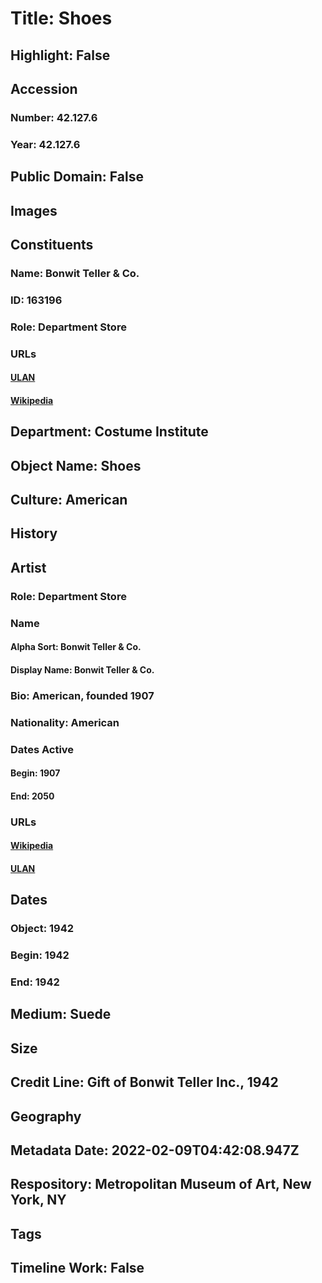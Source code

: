 # Title: Shoes
## Highlight: False
## Accession
### Number: 42.127.6
### Year: 42.127.6
## Public Domain: False
## Images
## Constituents
### Name: Bonwit Teller &amp; Co.
### ID: 163196
### Role: Department Store
### URLs
#### [ULAN](http://vocab.getty.edu/page/ulan/500524271)
#### [Wikipedia](https://www.wikidata.org/wiki/Q4942680)
## Department: Costume Institute
## Object Name: Shoes
## Culture: American
## History
## Artist
### Role: Department Store
### Name
#### Alpha Sort: Bonwit Teller & Co.
#### Display Name: Bonwit Teller & Co.
### Bio: American, founded 1907
### Nationality: American
### Dates Active
#### Begin: 1907
#### End: 2050
### URLs
#### [Wikipedia](https://www.wikidata.org/wiki/Q4942680)
#### [ULAN](http://vocab.getty.edu/page/ulan/500524271)
## Dates
### Object: 1942
### Begin: 1942
### End: 1942
## Medium: Suede
## Size
## Credit Line: Gift of Bonwit Teller Inc., 1942
## Geography
## Metadata Date: 2022-02-09T04:42:08.947Z
## Respository: Metropolitan Museum of Art, New York, NY
## Tags
## Timeline Work: False